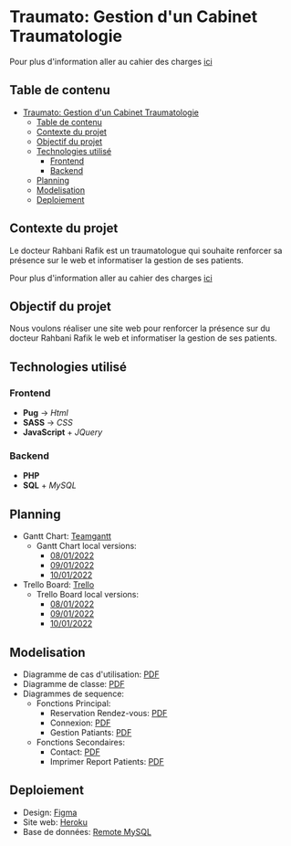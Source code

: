 # Traumato: Gestion d'un Cabinet Traumatologie

Pour plus d'information aller au cahier des charges [ici](./Cahier%20des%20charges/cdc.docx)

## Table de contenu

- [Traumato: Gestion d'un Cabinet Traumatologie](#traumato-gestion-dun-cabinet-traumatologie)
  - [Table de contenu](#table-de-contenu)
  - [Contexte du projet](#contexte-du-projet)
  - [Objectif du projet](#objectif-du-projet)
  - [Technologies utilisé](#technologies-utilisé)
    - [Frontend](#frontend)
    - [Backend](#backend)
  - [Planning](#planning)
  - [Modelisation](#modelisation)
  - [Deploiement](#deploiement)

## Contexte du projet

Le docteur Rahbani Rafik est un traumatologue qui souhaite renforcer sa présence sur le web et informatiser la gestion de ses patients.

Pour plus d'information aller au cahier des charges [ici](./Cahier%20des%20charges/cdc.docx)

## Objectif du projet

Nous voulons réaliser une site web pour renforcer la présence sur du docteur Rahbani Rafik le web et informatiser la gestion de ses patients.

## Technologies utilisé

### Frontend

- **Pug** &rarr; *Html*
- **SASS** &rarr; *CSS*
- **JavaScript** + *JQuery*

### Backend

- **PHP**
- **SQL** + *MySQL*

## Planning

- Gantt Chart: [Teamgantt](https://prod.teamgantt.com/gantt/schedule/?ids=2927527&public_keys=pHfgvPgVU4G9&zoom=d120&font_size=12&col_width=455&documents=0&comments=0&estimated_hours=1&assigned_resources=1&percent_complete=1&hide_header_tabs=1&menu_view=0&resource_filter=1&name_in_bar=0&name_next_to_bar=0&resource_names=1#)
  - Gantt Chart local versions:
    - [08/01/2022](./Planning/Gantt/gantt-8-1.pdf)
    - [09/01/2022](./Planning/Gantt/gantt-9-1.pdf)
    - [10/01/2022](./Planning/Gantt/gantt-10-1.pdf)
- Trello Board: [Trello](https://trello.com/b/2wAe2cHY/traumato-gestion-cabinet-traomatologie)
  - Trello Board local versions:
    - [08/01/2022](./Planning/Trello/trello-8-1.pdf)
    - [09/01/2022](./Planning/Trello/trello-9-1.pdf)
    - [10/01/2022](./Planning/Trello/trello-10-1.pdf)

## Modelisation

- Diagramme de cas d'utilisation: [PDF](./Modelisation/Traumato%20-%20Diagramme%20de%20cas%20d'utilisation.pdf)
- Diagramme de classe: [PDF](./Modelisation/Traumato%20-%20Diagramme%20de%20Classes.pdf)
- Diagrammes de sequence:
  - Fonctions Principal:
    - Reservation Rendez-vous: [PDF](Modelisation/Diagramme%20de%20séquence/Reservation.drawio.pdf)
    - Connexion: [PDF](./Modelisation/Diagramme%20de%20séquence/connexion.drawio.pdf)
    - Gestion Patiants: [PDF](./Modelisation/Diagramme%20de%20séquence/gestionPatients.drawio.pdf)
  - Fonctions Secondaires:
    - Contact: [PDF](./Modelisation/Diagramme%20de%20séquence/contact.drawio.pdf)
    - Imprimer Report Patients: [PDF](./Modelisation/Diagramme%20de%20séquence/printPatientsReport.drawio.pdf)

## Deploiement

- Design: [Figma](https://figma.com)
- Site web: [Heroku](https://traumato.herokuapp.com)
- Base de données: [Remote MySQL](https://remotemysql.com/)
